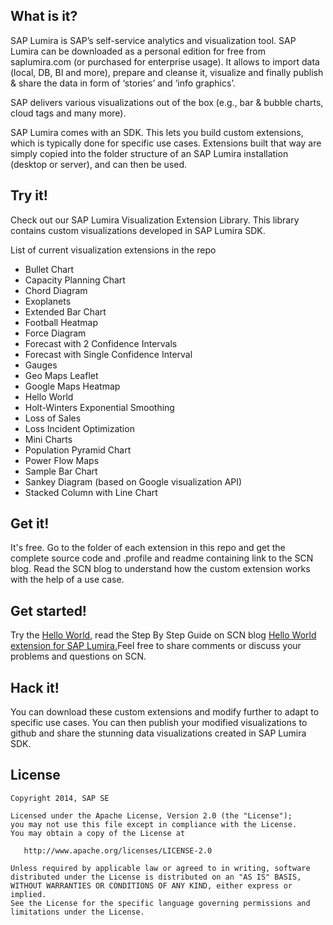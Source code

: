 What is it?
-----------

SAP
Lumira is SAP’s self-service analytics and visualization tool. SAP Lumira can
be downloaded as a personal edition for free from saplumira.com (or purchased
for enterprise usage). It allows to import data (local, DB, BI and more),
prepare and cleanse it, visualize and finally publish & share the data in
form of ‘stories’ and ‘info graphics’.

SAP delivers various visualizations out of the box (e.g., bar & bubble charts,
cloud tags and many more). 

SAP Lumira comes with an SDK. This lets you build custom extensions, which is
typically done for specific use cases. Extensions built that way are simply
copied into the folder structure of an SAP Lumira installation (desktop or
server), and can then be used.


Try it!
-----------

Check out our SAP Lumira Visualization Extension Library. This library contains custom visualizations developed in SAP Lumira SDK. 

List of current visualization extensions in the repo

* Bullet Chart
* Capacity Planning Chart
* Chord Diagram
* Exoplanets
* Extended Bar Chart
* Football Heatmap
* Force Diagram
* Forecast with 2 Confidence Intervals
* Forecast with Single Confidence Interval
* Gauges
* Geo Maps Leaflet
* Google Maps Heatmap
* Hello World
* Holt-Winters Exponential Smoothing
* Loss of Sales
* Loss Incident Optimization
* Mini Charts
* Population Pyramid Chart
* Power Flow Maps
* Sample Bar Chart
* Sankey Diagram (based on Google visualization API)
* Stacked Column with Line Chart

Get it!
-----------
It's free. Go to the folder of each extension in this repo and get the complete source code and .profile
and readme containing link to the SCN blog. Read the SCN blog to understand how the
custom extension works with the help of a use case.

Get started!
-----------

Try the [Hello World](https://github.com/SAP/lumira-extension-viz/tree/master/HelloWorld), read the Step By Step Guide on SCN blog [Hello World extension for SAP Lumira.](http://scn.sap.com/community/lumira/blog/2013/12/19/hello-world-extension-for-sap-lumira)Feel
free to share comments or discuss your problems and questions on SCN.

Hack it!
-----------

You can download these custom extensions and modify further to adapt to specific use cases. You can then publish your
modified visualizations to github and share the stunning data visualizations created in SAP Lumira SDK.


License
-----------


    Copyright 2014, SAP SE

    Licensed under the Apache License, Version 2.0 (the "License");
    you may not use this file except in compliance with the License.
    You may obtain a copy of the License at

       http://www.apache.org/licenses/LICENSE-2.0

    Unless required by applicable law or agreed to in writing, software
    distributed under the License is distributed on an "AS IS" BASIS,
    WITHOUT WARRANTIES OR CONDITIONS OF ANY KIND, either express or implied.
    See the License for the specific language governing permissions and
    limitations under the License.

 [1]: https://github.com/SAP/httpaccess-dae-lumira

